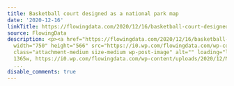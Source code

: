 ```yaml
---
title: Basketball court designed as a national park map
date: '2020-12-16'
linkTitle: https://flowingdata.com/2020/12/16/basketball-court-designed-as-a-national-park-map/
source: FlowingData
description: <p><a href="https://flowingdata.com/2020/12/16/basketball-court-designed-as-a-national-park-map/"><img
  width="750" height="566" src="https://i0.wp.com/flowingdata.com/wp-content/uploads/2020/12/NaismithInternationalPark1_2048x2048-e1608103907943.png?fit=750%2C566&amp;ssl=1"
  class="attachment-medium size-medium wp-post-image" alt="" loading="lazy" srcset="https://i0.wp.com/flowingdata.com/wp-content/uploads/2020/12/NaismithInternationalPark1_2048x2048-e1608103907943.png?w=1365&amp;ssl=1
  1365w, https://i0.wp.com/flowingdata.com/wp-content/uploads/2020/12/NaismithInternationalPark1_2048x2048-e160
  ...
disable_comments: true
---
```

<p><a href="https://flowingdata.com/2020/12/16/basketball-court-designed-as-a-national-park-map/"><img width="750" height="566" src="https://i0.wp.com/flowingdata.com/wp-content/uploads/2020/12/NaismithInternationalPark1_2048x2048-e1608103907943.png?fit=750%2C566&amp;ssl=1" class="attachment-medium size-medium wp-post-image" alt="" loading="lazy" srcset="https://i0.wp.com/flowingdata.com/wp-content/uploads/2020/12/NaismithInternationalPark1_2048x2048-e1608103907943.png?w=1365&amp;ssl=1 1365w, https://i0.wp.com/flowingdata.com/wp-content/uploads/2020/12/NaismithInternationalPark1_2048x2048-e160 ...